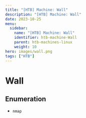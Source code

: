 ```yaml
---
title: "[HTB] Machine: Wall"
description: "[HTB] Machine: Wall"
date: 2023-10-25
menu:
  sidebar:
    name: "[HTB] Machine: Wall"
    identifier: htb-machine-Wall
    parent: htb-machines-linux
    weight: 10
hero: images/wall.png
tags: ["HTB"]
---
```


# Wall
## Enumeration
- `nmap`